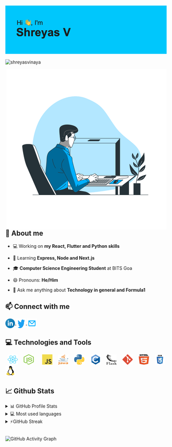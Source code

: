 <!-- <a href="https://shreyasvinaya.github.io/"><img src="images/dev.svg" width="100%" height="auto"/></a> -->
<!-- May add the top image back again in the future -->
<br />
<!--<h1 align="center">🚀️ Hi there, I'm Shreyas! <img src="https://raw.githubusercontent.com/ABSphreak/ABSphreak/master/gifs/Hi.gif" width="30px"></h1> -->
<a href="https://linktr.ee/shreyasv" target="_blank"><img src="https://raw.githubusercontent.com/shreyasvinaya/shreyasvinaya/main/header.png" /></a>
<!--<h3 align="center">🎯️An undergraduate student at BITS Goa and self taught developer 🚀️</h3> -->
  
<p align="left"> <img src="https://komarev.com/ghpvc/?username=shreyasvinaya&label=Profile%20views&color=0e75b6&style=flat" alt="shreyasvinaya" /> </p>

 <img src="images/programming-animate.svg" alt="shreyasvinaya" align="right" height="500px" />

## 📖 About me

- 💻 Working on **my React, Flutter and Python skills**

- 🌱 Learning **Express, Node and Next.js**

- 🎓 **Computer Science Engineering Student** at BITS Goa

- 😄 Pronouns: **He/Him**

- 💬 Ask me anything about **Technology in general and Formula1**

<!-- -   ⚡ Fun fact  -->

## 📫 Connect with me

<p align="left">  
	<a href="https://www.linkedin.com/in/shreyas-v1/" target="blank">
		<img align="center" height="30" width="30" src="images/linkedin.svg" alt="Shreyas V | LinkedIn" />
	</a>
	<a href="https://twitter.com/shreyas_vinaya" target="blank">
		<img align="center" height="30" width="30" src="images/twitter.svg" alt="Shreyas V | Twitter" />
	</a>
	<a href="mailto:shreyas.college@gmail.com">
		<img align="center" height="30" width="30" src="images/mail.svg" alt="Shreyas V | Mail" />
  </a>
</p>
  
## 💻 Technologies and Tools
<p align="left"> 
	<code> <img height="32" width="32" src="images/react.svg" /> </code>
	<code> <img height="32" width="32" src="images/nodejs.svg" />  </code>
	<code> <img height="32" width="32" src="images/js.svg" /> </code>
	<code> <img height="32" width="32" src="images/java.svg" /> </code>
	<code> <img height="32" width="32" src="images/python.svg" /> </code>
	<code> <img height="32" width="32" src="images/c.svg" /> </code>
	<code> <img height="32" width="32" src="images/flask.svg" /> </code>
	<code> <img height="32" width="32" src="images/git.svg" /> </code>
	<code> <img height="32" width="32" src="images/html5.svg" /> </code>
	<code> <img height="32" width="32" src="images/css3.svg" /> </code>
	<code> <img height="32" width="32" src="images/linux.svg" /> </code>
</p>  
  
## 📈 Github Stats

<!-- https://github.com/anuraghazra/github-readme-stats -->
<details>
  <summary>📊 GitHub Profile Stats</summary>
  <br/>
  <a href="https://github.com/anuraghazra/github-readme-stats"><img alt="shreyasvinaya's Github Stats" src="https://github-readme-stats.vercel.app/api?username=shreyasvinaya&show_icons=true&count_private=true&locale=en&layout=compact&theme=prussian" /></a>
</details>

<details> 
  <summary>💻 Most used languages</summary>
  <br/>
  <a href="https://github.com/anuraghazra/github-readme-stats"><img alt="shreyasvinaya's Top Languages" src="https://github-readme-stats.vercel.app/api/top-langs/?username=shreyasvinaya&langs_count=10&layout=compact&theme=prussian" /></a>
  <br/>
  <b>Note:</b> This chart is only a metric of which languages my public code on GitHub consists of and does not reflect my experience or skill level.
</details>

<details>
  <summary>⚡GitHub Streak</summary>
  <br/>
  <a href="https://github.com/DenverCoder1/github-readme-streak-stats"><img alt="shreyasvinaya's GitHub Streak" src="https://github-readme-streak-stats.herokuapp.com/?user=shreyasvinaya&theme=prussian" /></a>
</details>
<br />

![GitHub Activity Graph](https://activity-graph.herokuapp.com/graph?username=shreyasvinaya&theme=react-dark)

<!--<p>&nbsp;<img align="center" src="https://github-readme-stats.vercel.app/api?username=shreyasvinaya&show_icons=true&locale=en&theme=great-gatsby" alt="shreyasvinaya" /></p>-->

<!-- <p><img align="center" src="https://github-readme-streak-stats.herokuapp.com/?user=shreyasvinaya&theme=dark" alt="shreyasvinaya" /></p> -->

<!-- <p>![Something](https://hit.yhype.me/github/profile?user_id=17180950)</p> -->

<!--
**shreyasvinaya/shreyasvinaya** is a ✨ _special_ ✨ repository because its `README.md` (this file) appears on your GitHub profile.

Here are some ideas to get you started:

- 🔭 I’m currently working on ...
- 🌱 I’m currently learning ...
- 👯 I’m looking to collaborate on ...
- 🤔 I’m looking for help with ...
- 💬 Ask me about ...
- 📫 How to reach me: ...
- 😄 Pronouns: ...
- ⚡ Fun fact: ...
-->

